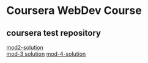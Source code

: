 # Coursera WebDev Course
## coursera test repository<br>
[mod2-solution](https://github.com/yogitasahni22/Coursera-WebDev-Assignments/mod2-solution/index.html) <br>
[mod-3 solution](https://github.com/yogitasahni22/Coursera-WebDev-Assignments/blob/master/md-3%20solution/index.html)
[mod-4-solution](https://github.com/yogitasahni22/Coursera-WebDev-Assignments/blob/master/mod4-sol/index.html)
